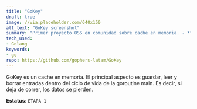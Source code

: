 ```yaml
---
title: "GoKey"
draft: true
image: //via.placeholder.com/640x150
alt_text: "GoKey screenshot"
summary: "Primer proyecto OSS en comunidad sobre cache en memoria. - **En desarrollo**"
tech_used:
- Golang
keywords:
- go
repo: https://github.com/gophers-latam/GoKey
---
```


GoKey es un cache en memoria. El principal aspecto es guardar, leer y borrar entradas dentro del ciclo de vida de la goroutine main. Es decir, si deja de correr, los datos se pierden.

**Estatus**: `ETAPA 1`